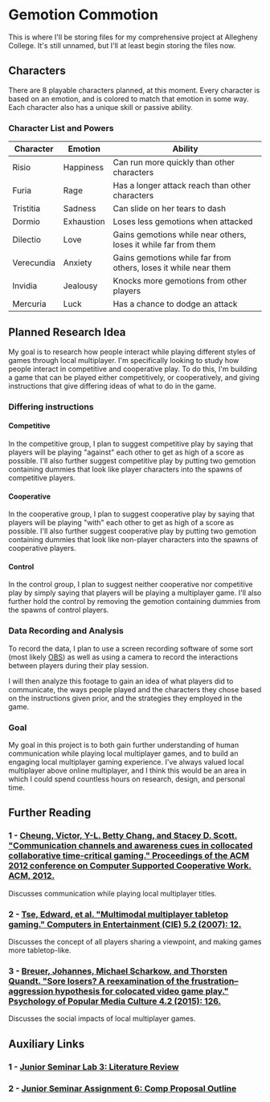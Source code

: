 # Gemotion Commotion

This is where I'll be storing files for my comprehensive project at Allegheny College.  It's still unnamed, but I'll at least begin storing the files now.

## Characters

There are 8 playable characters planned, at this moment.  Every character is based on an emotion, and is colored to match that emotion in some way.  Each character also has a unique skill or passive ability.

### Character List and Powers

Character | Emotion | Ability
--------- | ------- | -------
Risio | Happiness | Can run more quickly than other characters
Furia | Rage | Has a longer attack reach than other characters
Tristitia | Sadness | Can slide on her tears to dash
Dormio | Exhaustion | Loses less gemotions when attacked
Dilectio | Love | Gains gemotions while near others, loses it while far from them
Verecundia | Anxiety | Gains gemotions while far from others, loses it while near them
Invidia | Jealousy | Knocks more gemotions from other players
Mercuria | Luck | Has a chance to dodge an attack

## Planned Research Idea

My goal is to research how people interact while playing different styles of games through local multiplayer.  I'm specifically looking to study how people interact in competitive and cooperative play.  To do this, I'm building a game that can be played either competitively, or cooperatively, and giving instructions that give differing ideas of what to do in the game.

### Differing instructions

#### Competitive

In the competitive group, I plan to suggest competitive play by saying that players will be playing "against" each other to get as high of a score as possible.  I'll also further suggest competitive play by putting two gemotion containing dummies that look like player characters into the spawns of competitive players.

#### Cooperative

In the cooperative group, I plan to suggest cooperative play by saying that players will be playing "with" each other to get as high of a score as possible.  I'll also further suggest cooperative play by putting two gemotion containing dummies that look like non-player characters into the spawns of cooperative players.

#### Control

In the control group, I plan to suggest neither cooperative nor competitive play by simply saying that players will be playing a multiplayer game.  I'll also further hold the control by removing the gemotion containing dummies from the spawns of control players.

### Data Recording and Analysis

To record the data, I plan to use a screen recording software of some sort (most likely [OBS](https://obsproject.com/)) as well as using a camera to record the interactions between players during their play session.

I will then analyze this footage to gain an idea of what players did to communicate, the ways people played and the characters they chose based on the instructions given prior, and the strategies they employed in the game.

### Goal

My goal in this project is to both gain further understanding of human communication while playing local multiplayer games, and to build an engaging local multiplayer gaming experience.  I've always valued local multiplayer above online multiplayer, and I think this would be an area in which I could spend countless hours on research, design, and personal time.

## Further Reading

### 1 - [Cheung, Victor, Y-L. Betty Chang, and Stacey D. Scott. "Communication channels and awareness cues in collocated collaborative time-critical gaming." Proceedings of the ACM 2012 conference on Computer Supported Cooperative Work. ACM, 2012.](https://www.researchgate.net/profile/Stacey_Scott/publication/220878862_Communication_channels_and_awareness_cues_in_collocated_collaborative_time-critical_gaming/links/56951ae408ae425c68981b3a.pdf)

Discusses communication while playing local multiplayer titles.

### 2 - [Tse, Edward, et al. "Multimodal multiplayer tabletop gaming." Computers in Entertainment (CIE) 5.2 (2007): 12.](https://prism.ucalgary.ca/bitstream/handle/1880/45898/2006-823-16.pdf?sequence=2&isAllowed=y)

Discusses the concept of all players sharing a viewpoint, and making games more tabletop-like.

### 3 - [Breuer, Johannes, Michael Scharkow, and Thorsten Quandt. "Sore losers? A reexamination of the frustration–aggression hypothesis for colocated video game play." Psychology of Popular Media Culture 4.2 (2015): 126.](https://search.proquest.com/docview/1492504816?accountid=8268)

Discusses the social impacts of local multiplayer games.

## Auxiliary Links

### 1 - [Junior Seminar Lab 3:  Literature Review](https://github.com/Allegheny-Computer-Science-580-S2019/lab-3-cs-580-spring-2019-durcij)

### 2 - [Junior Seminar Assignment 6:  Comp Proposal Outline](https://github.com/Allegheny-Computer-Science-580-S2019/assignment06-durcij)
